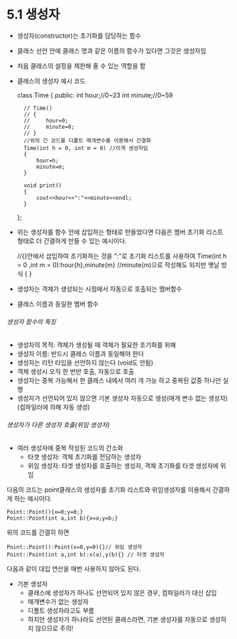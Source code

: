 5.1 생성자
==================
+ 생성자(constructor)는 초기화를 담당하는 함수
+ 클래스 선언 안에 클래스 명과 같은 이름의 함수가 있다면 그것은 생성자임
+ 처음 클래스의 설정을 제한해 줄 수 있는 역할을 함
+ 클래스의 생성자 예시 코드

    class Time
    {
    public:
        int hour;//0~23
        int minute;//0~59

        // Time()
        // {
        //     hour=0;
        //     minute=0;
        // }
        //위의 긴 코드를 디폴트 매개변수를 이용해서 간결화
        Time(int h = 0, int m = 0) //이게 생성자임
        {
            hour=h;
            minute=m;
        }

        void print()
        {
            cout<<hour<<":"<<minute<<endl;
        }
    };

+ 위는 생성자를 함수 안에 삽입하는 형태로 만들었다면 다음은 멤버 초기화 리스트 형태로 더 간결하게 만들 수 있는 예시이다.

    //{}안에서 삽입하여 초기화하는 것을 ":"로 초기화 리스트를 사용하여 
    Time(int h = 0 ,int m = 0):hour{h},minute{m} //minute(m)으로 작성해도 되지만 옛날 방식
    {
    }

+ 생성자는 객체가 생성되는 시점에서 자동으로 호출되는 멤버함수
+ 클래스 이름과 동일한 멤버 함수

###### 생성자 함수의 특징
+ 생성자의 목적: 객체가 생성될 때 객체가 필요한 초기화를 위해
+ 생성자 이름: 반드시 클래스 이름과 동일해야 한다
+ 생성자는 리턴 타입을 선언하지 않는다 (void도 안됨)
+ 객체 생성시 오직 한 번만 호출, 자동으로 호출
+ 생성자는 중복 가능해서 한 클래스 내에서 여러 개 가능 하고 중복된 값중 하나만 실행
+ 생성자가 선언되어 있지 않으면 기본 생성자 자동으로 생성(매개 변수 없는 생성자)(컴파일러에 의해 자동 생성)

###### 생성자가 다른 생성자 호출(위임 생성자)
+ 여러 생성자에 중복 작성된 코드의 간소화
    * 타겟 생성자: 객체 초기화를 전담하는 생성자
    * 위임 생성자: 타겟 생성자를 호출하는 생성자, 객체 초기화를 타겟 생성자에 위임

다음의 코드는 point클래스의 생성자를 초기화 리스트와 위임생성자를 이용해서 간결하게 하는 예시이다.

    Point::Point(){x=0;y=0;}
    Point::Point(int a,int b){x=a;y=b;}

위의 코드를 간결히 하면 

    Point::Point():Point(x=0,y=0){}// 위임 생성자
    Point::Point(int a,int b):x(a),y(b){} // 타겟 생성자

다음과 같이 대입 연산을 매번 사용하지 않아도 된다.

+ 기본 생성자
    * 클래스에 생성자가 하나도 선언되어 있지 않은 경우, 컴파일러가 대신 삽입
    * 매개변수가 없는 생성자
    * 디폴트 생성자라고도 부름
    + 하지만 생성자가 하나라도 선언된 클래스라면, 기본 생성자를 자동으로 생성하지 않으므로 주의!



